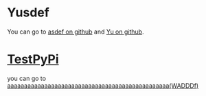 # Yusdef
You can go to [asdef on github](https://github.com/ManzhouYang/asdef) and [Yu on github](https://github.com/MandiYang/MandiRepo).
# [TestPyPi](https://test.pypi.org)
you can go to [aaaaaaaaaaaaaaaaaaaaaaaaaaaaaaaaaaaaaaaaaaaaaaaa(WADDDf)](https://www.bing.com/search?FORM=XKSBDF&PC=XK01&q=hello)
